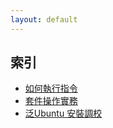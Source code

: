```yaml
---
layout: default
---
```


## 索引

* [如何執行指令](/book-ubuntu-qna/read/subject/command/)
* [套件操作實務](/book-ubuntu-qna/read/subject/package/)
* [泛Ubuntu 安裝調校](/book-ubuntu-qna/read/subject/install/)
